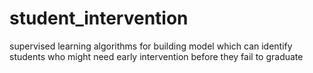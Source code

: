 # student_intervention
supervised learning algorithms for building model which can identify students who might need early intervention before they fail to graduate

